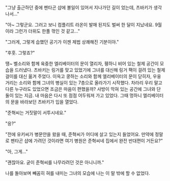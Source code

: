 "그냥 출근하던 중에 펜타곤 샵에 볼일이 있어서 지나가던 길이 었는데, 츠바키가 생각나서..." 

"아~ 그렇군요. 그러고 보니 컴플리트 라온이 발매 된지도 벌써 한 달이 지났네요. 9월이라 그런가 더위도 한풀 꺾인 것 같고..." 

"그러게, 그렇게 습했던 공기가 이젠 제법 상쾌해진 기분이야." 

"후훗. 그렇죠?" 

땡~ 
벨소리와 함께 육중한 엘리베이터의 문이 열리자, 휑하니 비어 있는 철제 공간이 모습을 드러냈다. 츠바키는 링거를 맞고 있었기에 그녀를 대신해 링거 팩이 걸려 있는 철제 걸이를 대신 옮겨 주었다. 
이윽고 쿵하는 소리와 함께 엘리베이터의 문이 닫히자, 우웅 거리는 소리와 함께 그녀의 병실이 있는 7층으로 올라가기 시작했다. 
차라리 우리 말고 다른 누구라도 있었으면 조금은 마음이 편했을까? 
사방이 막혀 있는 공간에 그녀와 단 둘이 있는 지금. 내 마음은 다시 또 점점 어두워져 가고 있었다. 
그때 멍하니 엘리베이터의 문을 바라보던 츠바키가 입을 열었다. 

"준혁씨는 거짓말이 서투시네요." 

"응?" 

"전에 유키씨가 병문안을 왔을 때, 준혁씨가 어디에 살고 있는지 들었어요. 만약에 정말로 펜타곤 샵에 가려던 것이라면 여기 병원은 준혁씨네 집에서 완전 반대편이 거든요?" 

"아, 그게..." 

"괜찮아요. 굳이 준혁씨를 나무라려던 것은 아니니까." 

나를 돌아보며 빼꼼히 혀를 내미는 그녀의 모습에 나는 이 말 밖에 할 수 없었다. 